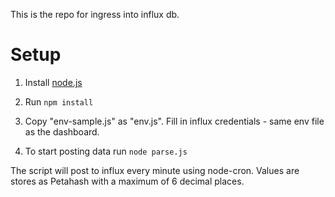 
This is the repo for ingress into influx db.

# Setup

1. Install [node.js](https://nodejs.org/en/)

2. Run `npm install`

3. Copy "env-sample.js" as "env.js". Fill in influx credentials - same env file as the dashboard.

4. To start posting data run `node parse.js`


The script will post to influx every minute using node-cron. Values are stores as Petahash with a maximum of 6 decimal places.